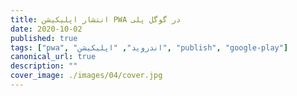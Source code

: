 ```yaml
---
title: انتشار اپلیکیشن PWA در گوگل پلی
date: 2020-10-02
published: true
tags: ["pwa", "اندروید", "اپلیکیشن", "publish", "google-play"]
canonical_url: true
description: ""
cover_image: ./images/04/cover.jpg
---
```

